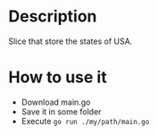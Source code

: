 # Description

Slice that store the states of USA.

# How to use it

* Download main.go
* Save it in some folder
* Execute `go run ./my/path/main.go`